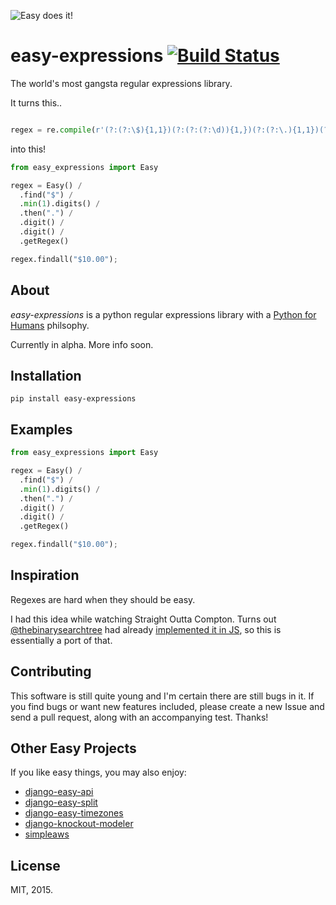 ![Easy does it!](http://i.imgur.com/N7uilEZ.png)

# easy-expressions [![Build Status](https://travis-ci.org/Miserlou/easy-expressions.svg)](https://travis-ci.org/Miserlou/easy-expressions)

The world's most gangsta regular expressions library.

It turns this..

```python

regex = re.compile(r'(?:(?:\$){1,1})(?:(?:(?:\d)){1,})(?:(?:\.){1,1})(?:\d)(?:\d)')
```

into this!

```python
from easy_expressions import Easy

regex = Easy() / 
  .find("$") /
  .min(1).digits() /
  .then(".") /
  .digit() /
  .digit() /
  .getRegex()

regex.findall("$10.00");
```

## About

_easy-expressions_ is a python regular expressions library with a [Python for Humans](https://speakerdeck.com/kennethreitz/python-for-humans) philsophy.

Currently in alpha. More info soon.

## Installation

    pip install easy-expressions

## Examples

```python
from easy_expressions import Easy

regex = Easy() / 
  .find("$") /
  .min(1).digits() /
  .then(".") /
  .digit() /
  .digit() /
  .getRegex()

regex.findall("$10.00");
```

## Inspiration

Regexes are hard when they should be easy.

I had this idea while watching Straight Outta Compton. Turns out [@thebinarysearchtree](https://github.com/thebinarysearchtree/) had already [implemented it in JS](https://github.com/thebinarysearchtree/regexpbuilderjs), so this is essentially a port of that.

## Contributing 

This software is still quite young and I'm certain there are still bugs in it. If you find bugs or want new features included, please create a new Issue and send a pull request, along with an accompanying test. Thanks!

## Other Easy Projects

If you like easy things, you may also enjoy:

  * [django-easy-api](https://github.com/Miserlou/django-easy-api)
  * [django-easy-split](https://github.com/Miserlou/django-easy-split)
  * [django-easy-timezones](https://github.com/Miserlou/django-easy-timezones)
  * [django-knockout-modeler](https://github.com/Miserlou/django-knockout-modeler)
  * [simpleaws](https://github.com/Miserlou/simpleaws)

## License

MIT, 2015.

